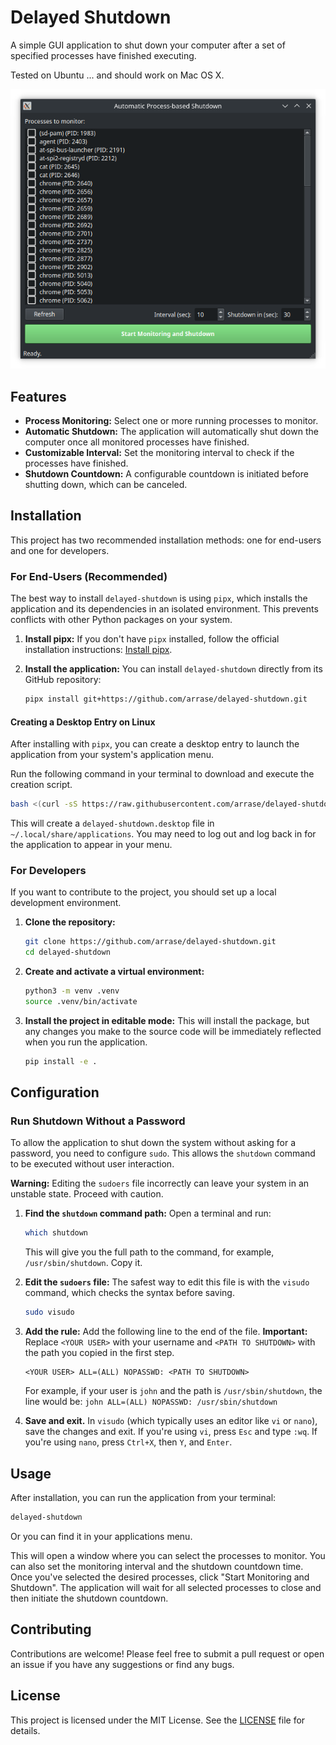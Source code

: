 # Delayed Shutdown

A simple GUI application to shut down your computer after a set of specified processes have finished executing.

Tested on Ubuntu ... and should work on Mac OS X.

![Application Screenshot](screenshot.png)

## Features

- **Process Monitoring:** Select one or more running processes to monitor.
- **Automatic Shutdown:** The application will automatically shut down the computer once all monitored processes have finished.
- **Customizable Interval:** Set the monitoring interval to check if the processes have finished.
- **Shutdown Countdown:** A configurable countdown is initiated before shutting down, which can be canceled.

## Installation

This project has two recommended installation methods: one for end-users and one for developers.

### For End-Users (Recommended)

The best way to install `delayed-shutdown` is using `pipx`, which installs the application and its dependencies in an isolated environment. This prevents conflicts with other Python packages on your system.

1.  **Install pipx:**
    If you don't have `pipx` installed, follow the official installation instructions: [Install pipx](https://pipx.pypa.io/stable/installation/).

2.  **Install the application:**
    You can install `delayed-shutdown` directly from its GitHub repository:
    ```bash
    pipx install git+https://github.com/arrase/delayed-shutdown.git
    ```

#### Creating a Desktop Entry on Linux

After installing with `pipx`, you can create a desktop entry to launch the application from your system's application menu.

Run the following command in your terminal to download and execute the creation script.
```bash
bash <(curl -sS https://raw.githubusercontent.com/arrase/delayed-shutdown/refs/heads/main/create_desktop_entry.sh)
```

This will create a `delayed-shutdown.desktop` file in `~/.local/share/applications`. You may need to log out and log back in for the application to appear in your menu.

### For Developers

If you want to contribute to the project, you should set up a local development environment.

1.  **Clone the repository:**
    ```bash
    git clone https://github.com/arrase/delayed-shutdown.git
    cd delayed-shutdown
    ```

2.  **Create and activate a virtual environment:**
    ```bash
    python3 -m venv .venv
    source .venv/bin/activate
    ```

3.  **Install the project in editable mode:**
    This will install the package, but any changes you make to the source code will be immediately reflected when you run the application.
    ```bash
    pip install -e .
    ```

## Configuration

### Run Shutdown Without a Password

To allow the application to shut down the system without asking for a password, you need to configure `sudo`. This allows the `shutdown` command to be executed without user interaction.

**Warning:** Editing the `sudoers` file incorrectly can leave your system in an unstable state. Proceed with caution.

1.  **Find the `shutdown` command path:**
    Open a terminal and run:
    ```bash
    which shutdown
    ```
    This will give you the full path to the command, for example, `/usr/sbin/shutdown`. Copy it.

2.  **Edit the `sudoers` file:**
    The safest way to edit this file is with the `visudo` command, which checks the syntax before saving.
    ```bash
    sudo visudo
    ```

3.  **Add the rule:**
    Add the following line to the end of the file. **Important:** Replace `<YOUR USER>` with your username and `<PATH TO SHUTDOWN>` with the path you copied in the first step.

    ```
    <YOUR USER> ALL=(ALL) NOPASSWD: <PATH TO SHUTDOWN>
    ```

    For example, if your user is `john` and the path is `/usr/sbin/shutdown`, the line would be:
    `john ALL=(ALL) NOPASSWD: /usr/sbin/shutdown`

4.  **Save and exit.** In `visudo` (which typically uses an editor like `vi` or `nano`), save the changes and exit. If you're using `vi`, press `Esc` and type `:wq`. If you're using `nano`, press `Ctrl+X`, then `Y`, and `Enter`.

## Usage

After installation, you can run the application from your terminal:

```bash
delayed-shutdown
```

Or you can find it in your applications menu.

This will open a window where you can select the processes to monitor. You can also set the monitoring interval and the shutdown countdown time. Once you've selected the desired processes, click "Start Monitoring and Shutdown". The application will wait for all selected processes to close and then initiate the shutdown countdown.

## Contributing

Contributions are welcome! Please feel free to submit a pull request or open an issue if you have any suggestions or find any bugs.

## License

This project is licensed under the MIT License. See the [LICENSE](LICENSE) file for details.
